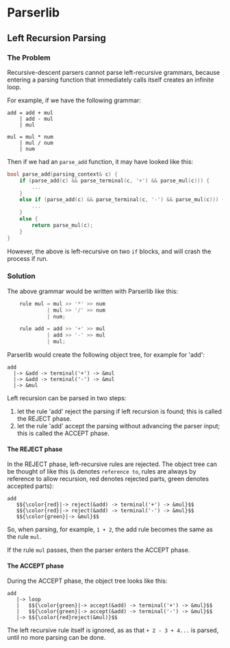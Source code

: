 # Parserlib

## Left Recursion Parsing

### The Problem

Recursive-descent parsers cannot parse left-recursive grammars, because entering a parsing function that immediately calls itself creates an infinite loop.

For example, if we have the following grammar:

```
add = add + mul
    | add - mul
    | mul
        
mul = mul * num
    | mul / num
    | num
```        

Then if we had an `parse_add` function, it may have looked like this:

```cpp
bool parse_add(parsing_context& c) {
	if (parse_add(c) && parse_terminal(c, '+') && parse_mul(c))) {
        ...
    }
    else if (parse_add(c) && parse_terminal(c, '-') && parse_mul(c))) {
        ...
    }
    else {
    	return parse_mul(c);
    }
}
```

However, the above is left-recursive on two `if` blocks, and will crash the process if run.

### Solution

The above grammar would be written with Parserlib like this:

```cpp
    rule mul = mul >> '*' >> num 
             | mul >> '/' >> num
             | num;

	rule add = add >> '+' >> mul
             | add >> '-' >> mul
             | mul;
```

Parserlib would create the following object tree, for example for 'add':

```
add
  |-> &add -> terminal('+') -> &mul
  |-> &add -> terminal('-') -> &mul
  |-> &mul    
```

Left recursion can be parsed in two steps:

1. let the rule 'add' reject the parsing if left recursion is found; this is called the REJECT phase.
2. let the rule 'add' accept the parsing without advancing the parser input; this is called the ACCEPT phase.

#### The REJECT phase

In the REJECT phase, left-recursive rules are rejected. The object tree can be thought of like this (`&` denotes `reference to`, rules are always by reference to allow recursion, red denotes rejected parts, green denotes accepted parts):

```
add
   $${\color{red}|-> reject(&add) -> terminal('+') -> &mul}$$
   $${\color{red}|-> reject(&add) -> terminal('-') -> &mul}$$
   $${\color{green}|-> &mul}$$
```

So, when parsing, for example, `1 + 2`, the add rule becomes the same as the rule `mul`.

If the rule `mul` passes, then the parser enters the ACCEPT phase.

#### The ACCEPT phase

During the ACCEPT phase, the object tree looks like this:

```
add
   |-> loop
   |   $${\color{green}|-> accept(&add) -> terminal('+') -> &mul}$$
   |   $${\color{green}|-> accept(&add) -> terminal('-') -> &mul}$$
   |-> $${\color{red}reject(&mul)}$$
```

The left recursive rule itself is ignored, as as that `+ 2 - 3 + 4...` is parsed, until no more parsing can be done.

